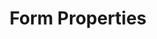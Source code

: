 ---
title: Form Properties
product-type: "connect"
content-type: "api-doc"
order: 8

# This parameter is used in _includes/connect/api-endpoint-rollup.html
# To display the correct description for a given form property
property-description: |
  {% assign connection-name = VARIABLE.display-name %}

  {% case VARIABLE.form-type %}

  {% when "source" %}
  {% if VARIABLE.property-description %}
  {{ connection-name }} connections read data from {{ VARIABLE.property-description | flatify }} and correspond to source `type: {{ VARIABLE.api-type }}`.

  {% else %}

  {% case VARIABLE.source-type %}
  {% when 'database' %}

  {{ connection-name }} connections read data from {{ connection-name }} databases and correspond to source `type: {{ VARIABLE.api-type }}`.

  {% when 'saas' %}
  {{ connection-name }} connections read data from the {{ connection-name }} API and correspond to source `type: {{ VARIABLE.api-type }}`.

  {% when 'import-api' %}
  {{ connection-name }} connections receive data you push to the Import API and correspond to source `type: {{ VARIABLE.api-type }}`.
  
  {% endcase %}
  {% endif %}

  {% when "destination" %}
  {% if VARIABLE.property-description %}
  {{ connection-name }} connections write data to {{ VARIABLE.property-description | flatify }} and correspond to destination `type: {{ VARIABLE.api-type }}`.

  {% else %}

  {{ connection-name }} connections write data to a {{ connection-name }} database and correspond to destination `type: {{ VARIABLE.api-type }}`.

  {% endif %}
  {% endcase %}

sections:
  - content: |
      Stitch connects to a large, diverse universe of applications and data warehouses, each of which is configured differently.

      The `properties` objects contain the properties necessary to create a source or destination object.

      These properties can also be found in the source or destination's report card `step: form`.

      {% include developers/api-endpoint-rollup.html type="form-property" %}

  - title: "Destination form properties"
    anchor: "destination-form-properties"
    content: |
      Destination form properties should be sent in the `properties` argument when using the [Create]({{ api.core-objects.destinations.create.anchor }}) or [Update a Destination]({{ api.core-objects.destinations.update.anchor }}) endpoints.

      {% include developers/api-endpoint-rollup.html type="form-property" subtype="destination" %}
    include: |
      {% include developers/api-form-properties.html content="destination" %}
      
  - title: "Source form properties"
    anchor: "source-form-properties"
    content: |
      Source form properties should be sent in the `properties` argument when using the [Create]({{ api.core-objects.sources.create.anchor }}) or [Update a Source]({{ api.core-objects.sources.update.anchor }}) endpoints.

      All properties should be sent as strings.

      {% include developers/api-endpoint-rollup.html type="form-property" subtype="source" %}
    include: |
      {% include developers/api-form-properties.html content="source" %}
---